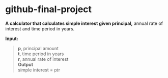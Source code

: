 # github-final-project
**A calculator that calculates simple interest given principal,** annual rate of interest and time period in years.  

**Input:**  
  >**p**, principal amount  
  >**t**, time period in years  
  >**r**, annual rate of interest    
**Output**  
  >simple interest = p*t*r  
